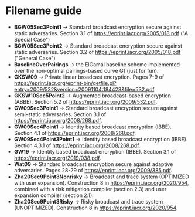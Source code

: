 # Filename guide

* **BGW05Sec3Point1** -> Standard broadcast encryption secure against static adversaries. Section 3.1 of https://eprint.iacr.org/2005/018.pdf ("A Special Case")
* **BGW05Sec3Point2** -> Standard broadcast encryption secure against static adversaries. Section 3.2 of https://eprint.iacr.org/2005/018.pdf ("General Case")
* **BaselineOverPairings** -> the ElGamal baseline scheme implemented over the non-optimal pairings-based curve G1 (just for fun).
* **GKSW09** -> Private linear broadcast encryption. Pages 7-9 of https://eprint.iacr.org/eprint-bin/getfile.pl?entry=2009/532&version=20091104:184423&file=532.pdf.
* **GKSW10Sec5Point2** -> Augmented broadcast-based encryption (ABBE). Section 5.2 of https://eprint.iacr.org/2009/532.pdf.
* **GW09Sec3Point1** -> Standard broadcast encryption secure against semi-static adversaries. Section 3.1 of https://eprint.iacr.org/2008/268.pdf.
* **GW09Sec4Point1** -> Identity based broadcast encryption (IBBE). Section 4.1 of https://eprint.iacr.org/2008/268.pdf.
* **GW09Sec4Point3Point1** -> Identity based broadcast encryption (IBBE). Section 4.3.1 of https://eprint.iacr.org/2008/268.pdf.
* **GW19** -> Identity based broadcast encryption (IBBE). Section 3.1 of https://eprint.iacr.org/2019/038.pdf.
* **Wat09** -> Standard broadcast encryption secure against adaptive adversaries. Pages 28-29 of https://eprint.iacr.org/2009/385.pdf.
* **Zha20Sec9Point3Nonrisky** -> Broadcast and trace system (OPTIMIZED with user expansion). Construction 8 in https://eprint.iacr.org/2020/954, combined with a risk mitigation compiler (section 2.3) and user expansion compiler (section 2.1). 
* **Zha20Sec9Point3Risky** -> Risky broadcast and trace system (UNOPTIMIZED). Construction 8 in https://eprint.iacr.org/2020/954.
